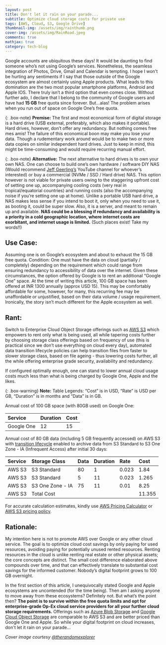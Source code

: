 ```yaml
---
layout: post
title: Don't let it rain on your parade...
subtitle: Optimize cloud storage costs for private use
tags: [AWS, Cloud, S3, Google Drive]
thumbnail-img: /assets/img/rainthumb.png
cover-img: /assets/img/RainRoad.jpeg
comments: true
mathjax: true
category: tech-blog
---
```


Google accounts are ubiquitous these days! It would be daunting to find someone who’s not using Google’s services. Nonetheless, the seamless integration of Photos, Drive, Gmail and Calendar is tempting. I hope I won't be hurting any sentiments if I say that those outside of the Google ecosystem are almost certainly using Apple products. What leads to this domination are the two most popular smartphone platforms, Android and Apple IOS. There truly isn’t a third option that even comes close. Without further ado, I declare that I belong to the community of Google users and have had **15 GB** free quota since forever. But...alas! The problem arises when you run out of space on Google One’s free quota.

{: .box-note}
**Premise:** 
The first and most economical form of digital storage is a hard drive (USB external, preferably, which also makes it portable). Hard drives, however, don’t offer any redundancy. But nothing comes free mes amis! The failure of this economical boon may make you lose your data. Though a rudementary work around would be to make two or more data copies on similar independent hard drives. Just to keep in mind, this might be time-consuming and would require recurring manual effort.

{: .box-note}
**Alternative:** 
The next alternative to hard drives is to own your own NAS. One can choose to build one’s own hardware / software DIY NAS (Would recommend [Jeff Geerling’s](https://www.youtube.com/c/JeffGeerling) YouTube channel for whoever’s interested) or buy a commercial (NVMe / SSD / Hard drive) NAS. This option however is not viable for private users owing to the staggering upfront cost of setting one up, accompanying cooling costs (very real in tropical/equatorial countries) and running costs (also the accompanying noise if you’re setting one up at home). Unlike a portable USB hard drive, a NAS makes less sense if you intend to boot it, only when you need to use it, as booting it, could be super slow. Also, it is a server, and meant to remain up and available. **NAS could be a blessing if redundancy and availability is a priority in a cold geographic location, where internet costs are exorbitant, and internet usage is limited.** (Such places exist! Take my words!!)

## Use Case:

Assuming one is on Google’s ecosystem and about to exhaust the 15 GB free quota. 
Condition: One must have the data on cloud (partially / completely) depending on the requirement which could range from ensuring redundancy to accessibility of data over the internet. Given these circumstances, the option offered by Google is to rent an additional “Google One” space. At the time of writing this article, 100 GB space has been offered at INR 1300 annually (approx USD 15). This may be comfortably affordable for some, however, for many, this recurring fee may be unaffordable or unjustified, based on their data volume / usage requirement. Ironically, the story isn’t much different for the Apple ecosystem as well.

## Rant:

Switch to Enterprise Cloud Object Storage offerings such as [AWS S3](https://aws.amazon.com/s3/) which empowers to rent only what is being used, all while tapering costs further by choosing storage class offerings based on frequency of use (this is practical since we don’t use everything on cloud every day), automated data transition lifecycle policies can help transition files from faster to slower storage class, based on file ageing - thus lowering costs further, all the while offering enterprise grade security, availability and redundancy.

If configured optimally enough, one can stand to lower annual cloud usage costs much less than what is being charged by Google One, Apple and the likes.

{: .box-warning}
**Note:** Table Legends: “Cost” is in USD, “Rate” is USD per GB, “Duration” is in months and “Data” is in GB.

Annual cost of 100 GB space (with 80GB used) on Google One:

| Service | Duration | Cost |
| :------ |:--- | :--- |
| Google One | 12 | 15 |

Annual cost of 80 GB data (including 5 GB frequently accessed) on AWS S3 with [transition lifecycle](https://docs.aws.amazon.com/AmazonS3/latest/userguide/lifecycle-transition-general-considerations.html) enabled to archive data from S3 Standard to S3 One Zone - IA (Infrequent Access) after initial 30 days:

| Service | Storage Class | Data | Duration | Rate | Cost |
| :------ |:--- | :--- | :--- | :--- | :--- |
| AWS S3 | S3 Standard | 80 | 1 | 0.023 | 1.84 |
| AWS S3 | S3 Standard | 5 | 11 | 0.023 | 1.265 |
| AWS S3 | S3 One Zone - IA | 75 | 11 | 0.01 | 8.25 |
| AWS S3 | Total Cost |  |  |  | 11.355 |

For accurate calculation estimates, kindly use [AWS Pricing Calculator](https://calculator.aws/) or [AWS S3 pricing policy](https://aws.amazon.com/s3/pricing/).

## Rationale:

My intention here is not to promote AWS over Google or any other cloud service. The goal is to optimize cloud cost savings by only paying for used resources, avoiding paying for potentially unused rented resources. Renting resources in the cloud is unlike renting real estate or other physical assets; the core concepts are distinct. The small cost difference elaborated above compounds over time, and that can effectively translate to substantial cost savings for the informed customer. Nobody’s digital footprint grows to 100 GB overnight.

In the first section of this article, I unequivocally stated Google and Apple ecosystems are uncontended (for the time being). Then am I asking anyone to move away from these ecosystems? Definitely not. But what’s the point then? **The point is to survive within the free quota limits and opt for enterprise-grade Op-Ex cloud service providers for all your further cloud storage requirements.** Offerings such as [Azure Blob Storage](https://azure.microsoft.com/en-us/products/storage/blobs/?msockid=2fabc323956261b42d0fd28d94906091) and [Google Cloud Object Storage](https://cloud.google.com/storage) are comparable to AWS S3 and are better priced than Google One and Apple. So while your digital footprint on cloud increases, don't let it rain on your parade...

*Cover image courtesy [@therandomexplorer](https://www.instagram.com/therandomexplorer?igsh=enBmajh3N2t4dDV6)*